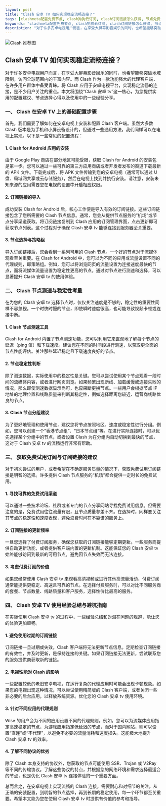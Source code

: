 ```yaml
---
layout: post
title: "Clash 安卓 TV 如何实现稳定流畅连接？"
tags: [clashmeta配置免费节点, clash狗狗云订阅, clash订阅链接怎么获得, 节点免费2025.06.14, 一元机场怎么用, 外网网络加速器]
keywords: "clashmeta配置免费节点, clash狗狗云订阅, clash订阅链接怎么获得, 节点免费2025.06.14, 一元机场怎么用, 外网网络加速器"
description: "对于许多安卓电视用户而言，在享受大屏幕影音娱乐的同时，也希望能够突破地域限制，访问全球范围内的丰富内容。而 Clash 作为一款功能强大的代理客户端，在许多用户群体中备受青睐。将 Clash 应用于安卓电视平台，实现稳定流畅的连接，是不少用户关注的重点。本文将围绕“Clash 安卓 tv”这一核心，为您提供实用的配置建议、节点选择心得以及使用中的一些经验分享。"
---
```


![Clash 推荐图](https://clashjd.github.io/assets/img/免费clash节点.png)

## Clash 安卓 TV 如何实现稳定流畅连接？

对于许多安卓电视用户而言，在享受大屏幕影音娱乐的同时，也希望能够突破地域限制，访问全球范围内的丰富内容。而 Clash 作为一款功能强大的代理客户端，在许多用户群体中备受青睐。将 Clash 应用于安卓电视平台，实现稳定流畅的连接，是不少用户关注的重点。本文将围绕“Clash 安卓 tv”这一核心，为您提供实用的配置建议、节点选择心得以及使用中的一些经验分享。

### 一、 Clash 在安卓 TV 上的基础配置步骤

首先，我们需要了解如何在安卓电视上安装和配置 Clash 客户端。虽然大多数 Clash 版本是为手机和小屏设备设计的，但通过一些通用方法，我们同样可以在电视上实现。以下是一些常见的配置流程：

#### 1. Clash for Android 应用的安装

由于 Google Play 商店在部分地区可能受限，获取 Clash for Android 的安装包是第一步。您可以通过一些可靠的第三方应用商店或者开发者发布的渠道下载最新的 APK 文件。下载完成后，将 APK 文件传输到您的安卓电视（通常可以通过 U 盘、局域网共享或云存储服务），然后在电视上找到并执行安装。请注意，安装未知来源的应用需要您在电视的设置中开启相应权限。

#### 2. 订阅链接的导入

成功安装 Clash for Android 后，核心工作便是导入有效的订阅链接。这些订阅链接包含了您所需要的 Clash 节点信息。通常，您会从提供节点服务的“机场”或节点分享渠道获取。将订阅链接复制到 Clash 应用的订阅管理界面，点击更新即可获取节点列表。这个过程对于确保 Clash 安卓 tv 能够连接到服务器至关重要。

#### 3. 节点选择与策略组

导入订阅链接后，您会看到一系列可用的 Clash 节点。一个好的节点对于流媒体观看至关重要。在 Clash for Android 中，您可以为不同的应用或流量设置不同的代理规则，即策略组。例如，您可以将浏览网页的流量设置为连接速度最快的节点，而将流媒体流量设置为稳定性更高的节点。通过对节点进行测速和选择，可以显著提升 Clash 安卓 tv 的使用体验。

### 二、 Clash 节点测速与稳定性考量

在为您的 Clash 安卓 tv 选择节点时，仅仅关注速度是不够的，稳定性的重要性同样不容忽视。一个时快时慢的节点，即使瞬时速度很高，也可能导致视频卡顿或连接中断。

#### 1. Clash 节点测速工具

Clash for Android 内置了节点测速功能，您可以利用它来直观地了解每个节点的延迟（ping 值）和下载速度。建议您在不同的时间段进行测速，以获取更全面的节点性能评估。关注那些延迟稳定且下载速度良好的节点。

#### 2. 节点稳定性判断

除了测速数据，实际使用中的稳定性是关键。您可以尝试使用某个节点观看一段时间的流媒体内容，或者进行网页浏览。如果频繁出现断线、加载缓慢或连接失败的情况，那么即使测速数据显示尚可，也应果断更换节点。一些用户会根据节点 IP 地址的地理位置和线路质量来判断其稳定性，例如选择距离您较近、运营商线路优良的节点。

#### 3. Clash 节点分组建议

为了更好地管理和使用节点，建议您将节点按照地区、速度或稳定性进行分组。例如，您可以创建一个“香港节点组”、“日本节点组”等。在进行实际连接时，可以优先选择某个分组中的节点，或者设置 Clash 为在分组内自动切换到最快的节点，这对于 Clash 安卓 tv 的流畅运行非常有帮助。

### 三、 获取免费试用订阅与订阅链接的建议

对于初次尝试的用户，或者希望在不确定服务质量的情况下，获取免费试用订阅链接是明智的选择。许多提供 Clash 节点服务的“机场”都会提供一定时长的免费试用。

#### 1. 寻找可靠的免费试用渠道

可以通过一些技术论坛、社群或者专门的节点分享网站寻找免费试用信息。但需要注意的是，免费试用往往流量有限，且节点质量参差不齐。在选择时，同样要关注其节点的稳定性和速度表现，避免浪费时间在不靠谱的服务上。

#### 2. 订阅链接的更新频率

一旦您选择了付费订阅服务，确保您获取的订阅链接能够定期更新。一些服务商提供自动更新功能，或者提供客户端内置的更新机制。这能保证您的 Clash 安卓 tv 始终能够访问到最新的可用节点，避免因节点失效而无法连接。

#### 3. 考虑付费订阅的价值

如果您经常使用 Clash 安卓 tv 来观看高清视频或进行其他高流量活动，付费订阅通常能提供更稳定、高速且可靠的节点。在选择付费服务时，可以对比不同服务商的套餐、节点数量、线路质量和客户服务，选择性价比最高的服务。

### 四、 Clash 安卓 TV 使用经验总结与避坑指南

在实际使用 Clash 安卓 tv 的过程中，一些经验总结和对潜在问题的规避，能让您的体验更加顺畅。

#### 1. 避免使用过期的订阅链接

订阅链接一旦过期或失效，Clash 客户端将无法更新节点信息。定期检查订阅链接的有效性，并及时更新，是保持连接的关键。如果订阅链接无法更新，尝试联系您的服务提供商获取新的链接。

#### 2. 电视性能对 Clash 的影响

一些配置较低的老旧安卓电视，在运行复杂的代理应用时可能会出现卡顿现象。如果您的电视出现这种情况，可以尝试使用精简版的 Clash 客户端，或者关闭一些非必要的后台应用，以释放系统资源。优化您的 Clash 安卓 tv 使用环境。

#### 3. 针对不同应用的代理规则

Wise 的用户会为不同的应用设置不同的代理规则。例如，您可以为流媒体应用指定高速稳定的节点，为游戏应用指定低延迟的节点，而对于国内网站，则可以设置“直连”或“不代理”，以避免不必要的流量消耗和速度损失。这能极大地提升 Clash 安卓 tv 的效率。

#### 4. 了解不同协议的优劣

除了 Clash 本身支持的协议外，您获取的节点可能使用 SSR、Trojan 或 V2Ray 等不同的传输协议。了解这些协议的特点，并根据您的网络环境和需求选择最适合的节点，也是优化 Clash 安卓 tv 连接体验的一个重要方面。

总而言之，在安卓电视上实现流畅的 Clash 连接，需要耐心和对细节的关注。从正确的安装配置，到明智的节点选择，再到长期的稳定使用，每一个环节都至关重要。希望本文能为您在使用 Clash 安卓 tv 时提供有价值的参考和指导。